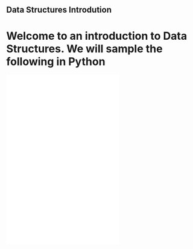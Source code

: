 ## Data Structures Introdution
# Welcome to an introduction to Data Structures. We will sample the following in Python
![Set](/Set/Set.md)
![Stack](/Stack/stack.md)
![Tree](/Tree/tree.md)